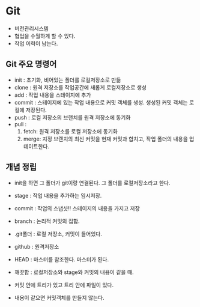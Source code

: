 # Git

* 버전관리시스템
* 협업을 수월하게 할 수 있다.
* 작업 이력이 남는다.

## Git 주요 명령어
* init : 초기화, 비어있는 폴더를 로컬저장소로 만듦
* clone : 원격 저장소를 작업공간에 새롭게 로컬저장소로 생성
* add : 작업 내용을 스테이지에 추가
* commit : 스테이지에 있는 작업 내용으로 커밋 객체를 생성. 생성된 커밋 객체는 로컬에 저장된다.
* push : 로컬 저장소의 브랜치를 원격 저장소에 동기화
* pull :
	1. fetch: 원격 저장소를 로컬 저장소에 동기화
	2. merge: 지정 브랜치의 최신 커밋을 현재 커밋과 합치고, 작업 폴더의 내용을 업데이트한다.

## 개념 정립

* init을 하면 그 폴더가 git이랑 연결된다. 그 폴더를 로컬저장소라고 한다.
* stage : 작업 내용을 추가하는 임시저장.
* commit : 작업의 스냅샷!! 스테이지의 내용을 가지고 저장
* branch : 논리적 커밋의 집합.
* .git폴더 : 로컬 저장소, 커밋이 들어있다.
* github : 원격저장소

* HEAD : 마스터를 참조한다. 마스터가 된다.
* 깨끗함 : 로컬저장소와 stage와 커밋의 내용이 같을 때.
* 커밋 안에 트리가 있고 트리 안에 파일이 있다.
* 내용이 같으면 커밋객체를 만들지 않는다. 
